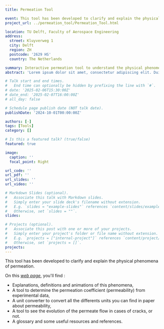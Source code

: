```yaml
---
title: Permeation Tool

event: This tool has been developed to clarify and explain the physical phenomena of permeation.
project_url: ../permeation_tool/Permeation_Tool.html

location: TU Delft, Faculty of Aerospace Engineering
address:
  street: Kluyverweg 1
  city: Delft
  region: ZH
  postcode: '2629 HS'
  country: The Netherlands

summary: Interactive permeation tool to understand the physical phenomena
abstract: 'Lorem ipsum dolor sit amet, consectetur adipiscing elit. Duis posuere tellusac convallis placerat. Proin tincidunt magna sed ex sollicitudin condimentum. Sed ac faucibus dolor, scelerisque sollicitudin nisi. Cras purus urna, suscipit quis sapien eu, pulvinar tempor diam.'

# Talk start and end times.
#   End time can optionally be hidden by prefixing the line with `#`.
# date: '2025-02-06T15:30:00Z'
# date_end: '2025-02-07T16:00:00Z'
# all_day: false

# Schedule page publish date (NOT talk date).
publishDate: '2024-10-01T00:00:00Z'

authors: [-]
tags: [Tools]
category: []

# Is this a featured talk? (true/false)
featured: true

image:
  caption: ''
  focal_point: Right

url_code: ''
url_pdf: ''
url_slides: ''
url_video: ''

# Markdown Slides (optional).
#   Associate this talk with Markdown slides.
#   Simply enter your slide deck's filename without extension.
#   E.g. `slides = "example-slides"` references `content/slides/example-slides.md`.
#   Otherwise, set `slides = ""`.
slides:

# Projects (optional).
#   Associate this post with one or more of your projects.
#   Simply enter your project's folder or file name without extension.
#   E.g. `projects = ["internal-project"]` references `content/project/deep-learning/index.md`.
#   Otherwise, set `projects = []`.
projects: 
---
```


This tool has been developed to clarify and explain the physical phenomena of permeation.

On this [*web page*](/permeation_tool/Permeation_Tool.html), you'll find :

 - Explanations, definitions and animations of this phenomena,
 - A tool to determine the permeation coefficient (permeability) from experimental data,
 - A unit converter to convert all the differents units you can find in paper about permeability,
 - A tool to see the evolution of the permeate flow in cases of cracks, or not.
 - A glossary and some useful resources and references.